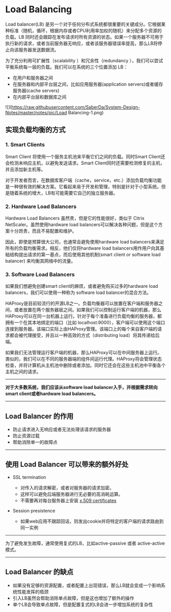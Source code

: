 # Load Balancing



Load balancer(LB) 是另一个对于任何分布式系统都很重要的关键成分。它根据某种标准（随机，循环，根据内存或者CPU利用率加权的随机）来分配多个资源的负载。LB 同时还会跟踪在发布请求时所有资源的状态。如果一个服务器不可用于执行新的请求，或者当前服务器无响应，或者该服务器错误率提高，那么LB将停止向该服务器发送数据流。



为了充分利用可扩展性（scalability ）和冗余性（redundancy ），我们可以尝试平衡系统每一层的负载。我们可以在系统的三个位置添加 LB：



- 在用户和服务器之间
- 在服务器和内部平台层之间，比如应用服务器(application servers)或者缓存服务器(cache servers)
- 在内部平台层和数据库之间

![](https://raw.githubusercontent.com/SaberDa/System-Design-Notes/master/notes/pic/Load Balancing-1.png)



## 实现负载均衡的方式



### 1. Smart Clients



Smart Client 将使用一个服务主机池来平衡它们之间的负载。同时Smart Client还会检测未响应主机，以避免发送请求。Smart Client同时还需要检测修复的主机，并且添加新主机等。

对于开发者而言，在数据库客户端（cache，service，etc.）添加负载均衡功能是一种很有效的解决方案。它看起来易于开发和管理，特别是针对于小型系统。但是随着系统的增大，LB有可能需要它自己的独立服务器。



### 2. Hardware Load Balancers

Hardware Load Balancers 虽然贵，但是它的性能很好，类似于 Citrix NetScaler。虽然使用hardware load balancers可以解决各种问题，但是这个方案十分昂贵，而且不易配置和维护。

因此，即使是预算很大公司，也通常会避免使用hardware load balancers来满足所有的负载均衡需求。相反，他们仅将hardware load balancers用作用户向其基础结构提出请求的第一基点，而后使用其他机制(smart client  or software load balancer) 来均衡其网络中的流量。



### 3. Software Load Balancers

如果我们想避免创建smart client的麻烦，或者避免购买过多的hardware load balancers，我们可以使用一种称为 software load balancer的混合方法。

HAProxy是目前较流行的开源LB之一。负载均衡器可以放置在客户端和服务器之间，或者放置在两个服务器层之间。如果我们可以控制运行客户端的机器，那么HAProxy可以在同一台机器上运行。针对于每个准备进行负载均衡的服务器，都拥有一个在其本地绑定的端口（比如 localhost:9000），客户端可以使用这个端口连接到服务器。该端口实际上由HAProxy管理。该端口上的每个来自客户端的请求都会被代理接受，并且以一种高效的方式（distributing load）将其传递给后端。

如果我们无法管理运行客户端的机器，那么HAProxy可以在中间服务器上运行。类似的，我们可以在不同的服务器端的组件间运行代理。HAProxy将会管理状态检查，并将计算机从主机池中删除或者添加。同时它还会在这些主机池中平衡各个主机之间的请求。

---



**对于大多数系统，我们应该从software load balancer入手，并根据需求转向smart client或者hardware load balancers。**

---



## Load Balancer 的作用



- 防止请求进入无响应或者无法处理该请求的服务器
- 防止资源过载
- 帮助消除单一的故障点

---



## 使用 Load Balancer 可以带来的额外好处



- SSL termination 
  - 对传入的请求解密，或者对服务器的请求加密。
  - 这样可以避免后端服务器进行无必要的高消耗运算。
  - 不需要再对每台服务器上安装 [x.509 certificates](https://en.wikipedia.org/wiki/X.509)

- Session presistence
  - 如果web应用不跟踪回话，则发出cookie并将特定的客户端的请求路由到同一实例

---



为了避免发生故障，通常使用复式的LB，比如active-passive 或者 active-active 模式。

---



## Load Balancer 的缺点



- 如果没有足够的资源配置，或者配置上出现错误，那么LB就会变成一个影响系统性能发挥的瓶颈
- 引入LB虽然会帮助消除单点故障，但是这也增加了额外的操作
- 单个LB会导致单点故障，但是配置复式的LB会进一步增加系统的复杂性